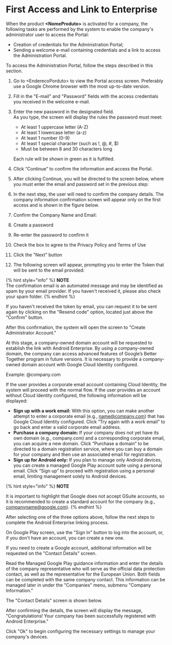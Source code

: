 # First Access and Link to Enterprise

When the product **\<NomeProduto>** is activated for a company, the following tasks are performed by the system to enable the company's administrator user to access the Portal:

* Creation of credentials for the Administration Portal;
* Sending a welcome e-mail containing credentials and a link to access the Administration Portal.

To access the Administration Portal, follow the steps described in this section.

1. Go to \<EnderecoPorduto> to view the Portal access screen. Preferably use a Google Chrome browser with the most up-to-date version.
2. Fill in the "E-mail" and "Password" fields with the access credentials you received in the welcome e-mail.
3.  Enter the new password in the designated field.\
    As you type, the screen will display the rules the password must meet:

    * At least 1 uppercase letter (A-Z)
    * At least 1 lowercase letter (a-z)
    * At least 1 number (0-9)
    * At least 1 special character (such as !, @, #, $)
    * Must be between 8 and 30 characters long

    Each rule will be shown in green as it is fulfilled.
4. Click “Continue” to confirm the information and access the Portal.
5. After clicking Continue, you will be directed to the screen below, where you must enter the email and password set in the previous step:
6. In the next step, the user will need to confirm the company details. The company information confirmation screen will appear only on the first access and is shown in the figure below.
7. Confirm the Company Name and Email:
8. Create a password
9. Re-enter the password to confirm it
10. Check the box to agree to the Privacy Policy and Terms of Use
11. Click the "Next" button
12. The following screen will appear, prompting you to enter the Token that will be sent to the email provided:

{% hint style="info" %}
**NOTE**\
The confirmation email is an automated message and may be identified as spam by your email provider. If you haven't received it, please also check your spam folder.
{% endhint %}

If you haven't received the token by email, you can request it to be sent again by clicking on the "Resend code" option, located just above the "Confirm" button.

After this confirmation, the system will open the screen to "Create Administrator Account."

At this stage, a company-owned domain account will be requested to establish the link with Android Enterprise. By using a company-owned domain, the company can access advanced features of Google’s Better Together program in future versions. It is necessary to provide a company-owned domain account with Google Cloud Identity configured.

Example: @company.com

If the user provides a corporate email account containing Cloud Identity, the system will proceed with the normal flow. If the user provides an account without Cloud Identity configured, the following information will be displayed:

* **Sign up with a work email:** With this option, you can make another attempt to enter a corporate email (e.g., name@company.com) that has Google Cloud Identity configured. Click “Try again with a work email” to go back and enter a valid corporate email address.
* **Purchase a company domain:** If your company does not yet have its own domain (e.g., company.com) and a corresponding corporate email, you can acquire a new domain. Click “Purchase a domain” to be directed to a domain registration service, where you can buy a domain for your company and then use an associated email for registration.
* **Sign up for Android only:** If you plan to manage only Android devices, you can create a managed Google Play account suite using a personal email. Click “Sign up” to proceed with registration using a personal email, limiting management solely to Android devices.

{% hint style="info" %}
**NOTE**

It is important to highlight that Google does not accept GSuite accounts, so it is recommended to create a standard account for the company (e.g., companyname@google.com).
{% endhint %}

After selecting one of the three options above, follow the next steps to complete the Android Enterprise linking process.

On Google Play screen, use the "Sign In" button to log into the account, or, if you don't have an account, you can create a new one.

If you need to create a Google account, additional information will be requested on the "Contact Details" screen.

Read the Managed Google Play guidance information and enter the details of the company representative who will serve as the official data protection contact, as well as the representative for the European Union. Both fields can be completed with the same company contact. This information can be managed later in under the "Companies" menu, submenu "Company Information."

The "Contact Details" screen is shown below.

After confirming the details, the screen will display the message, "Congratulations! Your company has been successfully registered with Android Enterprise."

Click "Ok" to begin configuring the necessary settings to manage your company's devices.
